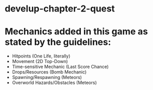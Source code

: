 # develup-chapter-2-quest

# Mechanics added in this game as stated by the guidelines:
- Hitpoints (One Life, literally)
- Movement (2D Top-Down)
- Time-sensitive Mechanic (Last Score Chance)
- Drops/Resources (Bomb Mechanic)
- Spawning/Respawning (Meteors)
- Overworld Hazards/Obstacles (Meteors)
